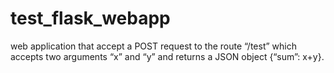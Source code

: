 # test_flask_webapp
web application that accept a POST request to the route “/test” which accepts two arguments “x” and “y” and returns a JSON object {“sum”: x+y}.
